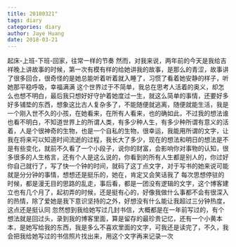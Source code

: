```yaml
---
title: 20180321"
tags: diary
categories: diary
author: Jaye Huang
date: 2018-03-21
---
```


起床-上班-下班-回家，往常一样的节奏
然而，对我来说，两年前的今天是我给吉祥晚上讲故事的时候，第一次有模有样的给她讲我的故事，是那么的青涩，故事讲了很多回合，很奇怪的是她总能听着听着就入睡了，习惯了看着她安静的样子，听她那平稳呼吸，幸福满满
这个世界过于不简单，我总在思考人活着的奥义，却怎么也想不明白，最后我只想好好守护着她度过一生，就这么简单的事情，还要好多好多铺垫的东西，想象这比古人复杂多了，不能随便就逃离，随便就能生活，我是一个刚入世不久的小孩，在她看来，在所有人看来，也的确如此，不过我的想法谁也看不明白，不知道世界上的所谓人类，有多少种人生，有多少种所谓有意义的活着，人是个很神奇的生物，也是一个自私的生物，很幸运，我能用所谓的文字，让我在将来可以知道时间流逝的过程，我长大了多少，现在的想法和明日的想法是不是有些变化，就前不久看了一个小段子，说你的财富，会影响你对事物的认知，很多很多的人生格言，还有个人是这么说的，你看到的所有人生都是别人的，你过好你自己就行了，写了快一个钟的时间，就码了这丁点文字，对于写书的她来说可能就是分分钟的事情，想想还是挺乐的，她在，肯定又会笑话我了
每次思想停驻的时候，都是漫无目的思路的乱走，事后看，都是一团没有逻辑的文字，这个博客建立也有几个月了，起初弄的时候，还是挺有心的，好像我做什么事都不会有很深入的热情，除了爱她是我下意识坚持的之外，好想没有什么能让我超过三分钟热度，这点还是挺认同
忽然想到我给她写过几封书信，大概都是在一年前写过的，有个想法就是回过头，录到我的博客里面，算是留存的最珍贵记忆，还有一个小黄本本，是她写给我的东西，我是多么不喜欢里面的文字，可我还是读完了，不久，我会把我给她写过的书信照片找出来，用这个文字再来记录一次
